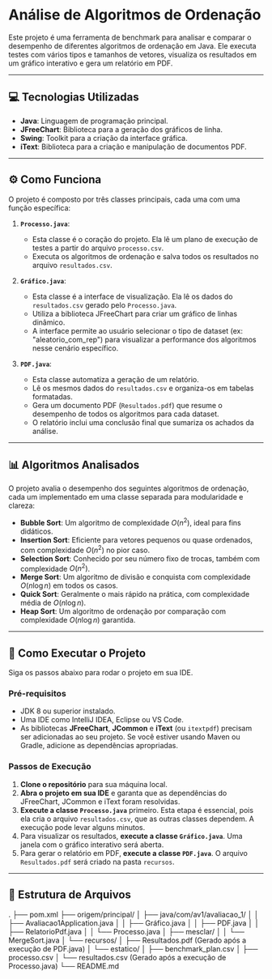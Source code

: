 # Análise de Algoritmos de Ordenação

Este projeto é uma ferramenta de benchmark para analisar e comparar o desempenho de diferentes algoritmos de ordenação em Java. Ele executa testes com vários tipos e tamanhos de vetores, visualiza os resultados em um gráfico interativo e gera um relatório em PDF.

---

## 💻 Tecnologias Utilizadas

* **Java**: Linguagem de programação principal.
* **JFreeChart**: Biblioteca para a geração dos gráficos de linha.
* **Swing**: Toolkit para a criação da interface gráfica.
* **iText**: Biblioteca para a criação e manipulação de documentos PDF.

---

## ⚙️ Como Funciona

O projeto é composto por três classes principais, cada uma com uma função específica:

1.  **`Processo.java`**:
    * Esta classe é o coração do projeto. Ela lê um plano de execução de testes a partir do arquivo `processo.csv`.
    * Executa os algoritmos de ordenação e salva todos os resultados no arquivo `resultados.csv`.

2.  **`Gráfico.java`**:
    * Esta classe é a interface de visualização. Ela lê os dados do `resultados.csv` gerado pelo `Processo.java`.
    * Utiliza a biblioteca JFreeChart para criar um gráfico de linhas dinâmico.
    * A interface permite ao usuário selecionar o tipo de dataset (ex: "aleatorio_com_rep") para visualizar a performance dos algoritmos nesse cenário específico.

3.  **`PDF.java`**:
    * Esta classe automatiza a geração de um relatório.
    * Lê os mesmos dados do `resultados.csv` e organiza-os em tabelas formatadas.
    * Gera um documento PDF (`Resultados.pdf`) que resume o desempenho de todos os algoritmos para cada dataset.
    * O relatório inclui uma conclusão final que sumariza os achados da análise.

---

## 📊 Algoritmos Analisados

O projeto avalia o desempenho dos seguintes algoritmos de ordenação, cada um implementado em uma classe separada para modularidade e clareza:

* **Bubble Sort**: Um algoritmo de complexidade $O(n^2)$, ideal para fins didáticos.
* **Insertion Sort**: Eficiente para vetores pequenos ou quase ordenados, com complexidade $O(n^2)$ no pior caso.
* **Selection Sort**: Conhecido por seu número fixo de trocas, também com complexidade $O(n^2)$.
* **Merge Sort**: Um algoritmo de divisão e conquista com complexidade $O(n \log n)$ em todos os casos.
* **Quick Sort**: Geralmente o mais rápido na prática, com complexidade média de $O(n \log n)$.
* **Heap Sort**: Um algoritmo de ordenação por comparação com complexidade $O(n \log n)$ garantida.

---

## 🚀 Como Executar o Projeto

Siga os passos abaixo para rodar o projeto em sua IDE.

### Pré-requisitos

* JDK 8 ou superior instalado.
* Uma IDE como IntelliJ IDEA, Eclipse ou VS Code.
* As bibliotecas **JFreeChart**, **JCommon** e **iText** (ou `itextpdf`) precisam ser adicionadas ao seu projeto. Se você estiver usando Maven ou Gradle, adicione as dependências apropriadas.

### Passos de Execução

1.  **Clone o repositório** para sua máquina local.
2.  **Abra o projeto em sua IDE** e garanta que as dependências do JFreeChart, JCommon e iText foram resolvidas.
3.  **Execute a classe `Processo.java`** primeiro. Esta etapa é essencial, pois ela cria o arquivo `resultados.csv`, que as outras classes dependem. A execução pode levar alguns minutos.
4.  Para visualizar os resultados, **execute a classe `Gráfico.java`**. Uma janela com o gráfico interativo será aberta.
5.  Para gerar o relatório em PDF, **execute a classe `PDF.java`**. O arquivo `Resultados.pdf` será criado na pasta `recursos`.

---

## 📂 Estrutura de Arquivos
.
├── pom.xml
├── origem/principal/
│   ├── java/com/av1/avaliacao_1/
│   │   ├── Avaliacao1Application.java
│   │   ├── Gráfico.java
│   │   ├── PDF.java
│   │   ├── RelatorioPdf.java
│   │   └── Processo.java
│   ├── mesclar/
│   │   └── MergeSort.java
│   └── recursos/
│       ├── Resultados.pdf (Gerado após a execução de PDF.java)
│       └── estatico/
│           ├── benchmark_plan.csv
│           ├── processo.csv
│           └── resultados.csv (Gerado após a execução de Processo.java)
└── README.md
